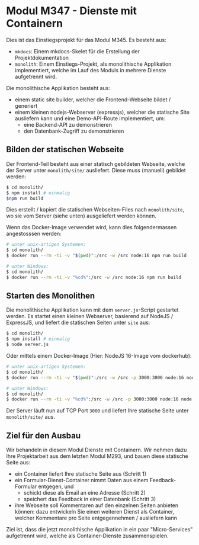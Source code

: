 # Modul M347 - Dienste mit Containern

Dies ist das Einstiegsprojekt für das Modul M345. Es besteht aus:

* `mkdocs`: Einem mkdocs-Skelet für die Erstellung der Projektdokumentation
* `monolith`: Einem Einstiegs-Projekt, als monolithische Applikation implementiert,
	welche im Lauf des Moduls in mehrere Dienste aufgetrennt wird.


Die monolithische Applikation besteht aus:

* einem static site builder, welcher die Frontend-Webseite bildet / generiert
* einem kleinen nodejs-Webserver (expressjs), welcher die statische Site ausliefern kann 
  und eine Demo-API-Route implementiert, um:
  * eine Backend-API zu demonstrieren
  * den Datenbank-Zugriff zu demonstrieren

## Bilden der statischen Webseite

Der Frontend-Teil besteht aus einer statisch gebildeten Webseite, welche der Server
unter `monolith/site/` ausliefert. Diese muss (manuell) gebildet werden:

```sh
$ cd monolith/
$ npm install # einmalig
$npm run build
```

Dies erstellt / kopiert die statischen Webseiten-Files nach `monolith/site`,
wo sie vom Server (siehe unten) ausgeliefert werden können.

Wenn das Docker-Image verwendet wird, kann dies folgendermassen angestosssen werden:


```sh
# unter unix-artigen Systemen:
$ cd monolith/
$ docker run --rm -ti -v "$(pwd)":/src -w /src node:16 npm run build

# unter Windows:
$ cd monolith/
$ docker run --rm -ti -v "%cd%":/src -w /src node:16 npm run build
```


## Starten des Monolithen

Die monolithische Applikation kann mit dem `server.js`-Script gestartet werden. Es startet einen
kleinen Webserver, basierend auf NodeJS / ExpressJS, und liefert die statischen Seiten unter `site` aus:

```sh
$ cd monolith/
$ npm install # einmalig
$ node server.js
```

Oder mittels einem Docker-Image (Hier: NodeJS 16-Image vom dockerhub):

```sh
# unter unix-artigen Systemen:
$ cd monolith/
$ docker run --rm -ti -v "$(pwd)":/src -w /src -p 3000:3000 node:16 node server.js

# unter Windows:
$ cd monolith/
$ docker run --rm -ti -v "%cd%":/src -w /src -p 3000:3000 node:16 node server.js
```

Der Server läuft nun auf TCP Port `3000` und liefert Ihre statische Seite unter `monolith/site/` aus.

## Ziel für den Ausbau

Wir behandeln in diesem Modul Dienste mit Containern. Wir nehmen dazu Ihre Projektarbeit aus dem letzten Modul M293,
und bauen diese statische Seite aus:

* ein Container liefert Ihre statische Seite aus (Schritt 1)
* ein Formular-Dienst-Container nimmt Daten aus einem Feedback-Formular entgegen, und
  * schickt diese als Email an eine Adresse (Schritt 2)
  * speichert das Feedback in einer Datenbank (Schritt 3)
* ihre Webseite soll Kommentaren auf den einzelnen Seiten anbieten können: dazu
	entwickeln Sie einen weiteren Dienst als Container, welcher Kommentare pro Seite entgegennehmen / ausliefern kann

Ziel ist, dass die jetzt monolithische Applikation in ein paar "Micro-Services" aufgetrennt wird, welche
als Container-Dienste zusammenspielen.


